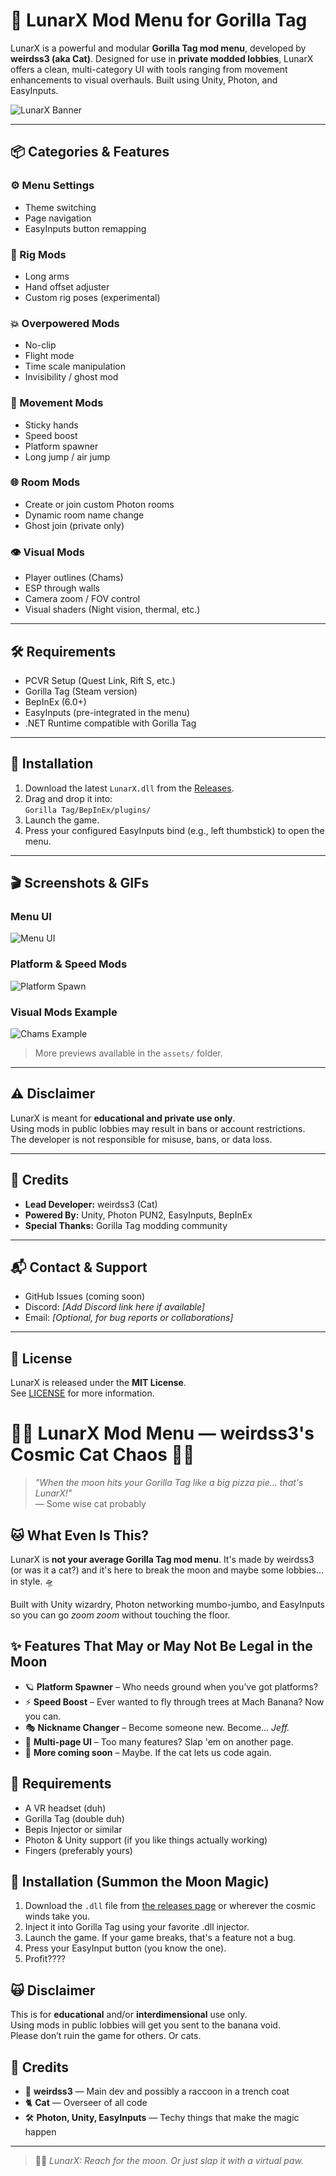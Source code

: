 # 🌙 LunarX Mod Menu for Gorilla Tag

LunarX is a powerful and modular **Gorilla Tag mod menu**, developed by **weirdss3 (aka Cat)**. Designed for use in **private modded lobbies**, LunarX offers a clean, multi-category UI with tools ranging from movement enhancements to visual overhauls. Built using Unity, Photon, and EasyInputs.

![LunarX Banner]([assets/banners.png](https://i.imgur.com/u2cN5he_d.webp?maxwidth=760&fidelity=grand))

---

## 📦 Categories & Features

### ⚙️ Menu Settings
- Theme switching
- Page navigation
- EasyInputs button remapping

### 🦴 Rig Mods
- Long arms
- Hand offset adjuster
- Custom rig poses (experimental)

### 💥 Overpowered Mods
- No-clip
- Flight mode
- Time scale manipulation
- Invisibility / ghost mod

### 🏃 Movement Mods
- Sticky hands
- Speed boost
- Platform spawner
- Long jump / air jump

### 🌐 Room Mods
- Create or join custom Photon rooms
- Dynamic room name change
- Ghost join (private only)

### 👁 Visual Mods
- Player outlines (Chams)
- ESP through walls
- Camera zoom / FOV control
- Visual shaders (Night vision, thermal, etc.)

---

## 🛠 Requirements

- PCVR Setup (Quest Link, Rift S, etc.)
- Gorilla Tag (Steam version)
- BepInEx (6.0+)
- EasyInputs (pre-integrated in the menu)
- .NET Runtime compatible with Gorilla Tag

---

## 🚀 Installation

1. Download the latest `LunarX.dll` from the [Releases](#).
2. Drag and drop it into:  
   `Gorilla Tag/BepInEx/plugins/`
3. Launch the game.
4. Press your configured EasyInputs bind (e.g., left thumbstick) to open the menu.

---

## 🎬 Screenshots & GIFs

### Menu UI
![Menu UI](assets/menu-ui.png)

### Platform & Speed Mods
![Platform Spawn](assets/platform.gif)

### Visual Mods Example
![Chams Example](assets/chams.png)

> More previews available in the `assets/` folder.

---

## ⚠️ Disclaimer

LunarX is meant for **educational and private use only**.  
Using mods in public lobbies may result in bans or account restrictions.  
The developer is not responsible for misuse, bans, or data loss.

---

## 👤 Credits

- **Lead Developer:** weirdss3 (Cat)
- **Powered By:** Unity, Photon PUN2, EasyInputs, BepInEx
- **Special Thanks:** Gorilla Tag modding community

---

## 📬 Contact & Support

- GitHub Issues (coming soon)
- Discord: *[Add Discord link here if available]*
- Email: *[Optional, for bug reports or collaborations]*

---

## 📄 License

LunarX is released under the **MIT License**.  
See [LICENSE](LICENSE) for more information.
# 🌙🐾 LunarX Mod Menu — weirdss3's Cosmic Cat Chaos 🐒🚀

> *"When the moon hits your Gorilla Tag like a big pizza pie... that's LunarX!"*  
> — Some wise cat probably

## 🐱 What Even Is This?

LunarX is **not your average Gorilla Tag mod menu**. It's made by weirdss3 (or was it a cat?) and it's here to break the moon and maybe some lobbies... in style. 🛸

Built with Unity wizardry, Photon networking mumbo-jumbo, and EasyInputs so you can go *zoom zoom* without touching the floor.

## ✨ Features That May or May Not Be Legal in the Moon

- 🪐 **Platform Spawner** – Who needs ground when you’ve got platforms?
- ⚡ **Speed Boost** – Ever wanted to fly through trees at Mach Banana? Now you can.
- 🎭 **Nickname Changer** – Become someone new. Become... *Jeff.*
- 📑 **Multi-page UI** – Too many features? Slap 'em on another page.
- 🐾 **More coming soon** – Maybe. If the cat lets us code again.

## 🧪 Requirements

- A VR headset (duh)
- Gorilla Tag (double duh)
- Bepis Injector or similar
- Photon & Unity support (if you like things actually working)
- Fingers (preferably yours)

## 🔮 Installation (Summon the Moon Magic)

1. Download the `.dll` file from [the releases page](#) or wherever the cosmic winds take you.
2. Inject it into Gorilla Tag using your favorite .dll injector.
3. Launch the game. If your game breaks, that's a feature not a bug.
4. Press your EasyInput button (you know the one).
5. Profit????

## 🙀 Disclaimer

This is for **educational** and/or **interdimensional** use only.  
Using mods in public lobbies will get you sent to the banana void.  
Please don’t ruin the game for others. Or cats.

## 💌 Credits

- 🧠 **weirdss3** — Main dev and possibly a raccoon in a trench coat
- 🐈 **Cat** — Overseer of all code
- 🛠️ **Photon, Unity, EasyInputs** — Techy things that make the magic happen

---

> 🐒🌌 *LunarX: Reach for the moon. Or just slap it with a virtual paw.*

